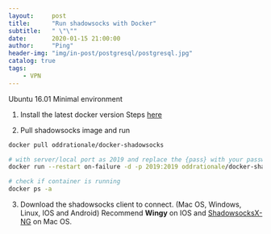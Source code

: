 ```yaml
---
layout:     post
title:      "Run shadowsocks with Docker"
subtitle:   " \"\""
date:       2020-01-15 21:00:00
author:     "Ping"
header-img: "img/in-post/postgresql/postgresql.jpg"
catalog: true
tags:
    - VPN
---
```


Ubuntu 16.01 Minimal environment

1. Install the latest docker version
Steps [here](https://www.digitalocean.com/community/tutorials/how-to-install-and-use-docker-on-ubuntu-18-04)

2. Pull shadowsocks image and run  

```bash
docker pull oddrationale/docker-shadowsocks

# with server/local port as 2019 and replace the {pass} with your password
docker run --restart on-failure -d -p 2019:2019 oddrationale/docker-shadowsocks -s 0.0.0.0 -p 2019 -k {pass} -m aes-256-cfb

# check if container is running
docker ps -a
```

3. Download the shadowsocks client to connect. (Mac OS, Windows, Linux, IOS and Android)
Recommend **Wingy** on IOS and [ShadowsocksX-NG](https://github.com/shadowsocks/ShadowsocksX-NG) on Mac OS.
